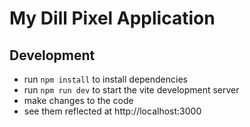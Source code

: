 # My Dill Pixel Application

## Development

- run `npm install` to install dependencies
- run `npm run dev` to start the vite development server
- make changes to the code
- see them reflected at http://localhost:3000



